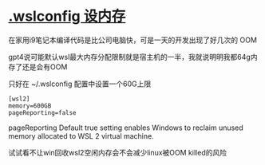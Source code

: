 # [.wslconfig 设内存](/2023/12/wslconfig.md)

在家用i9笔记本编译代码是比公司电脑快，可是一天的开发出现了好几次的 OOM

gpt4说可能默认wsl最大内存分配限制就是宿主机的一半，我就说明明我都64g内存了还是会有OOM

只好在 ~/.wslconfig 配置中设置一个60G上限

```
[wsl2]
memory=600GB
pageReporting=false
```

pageReporting Default true setting enables Windows to reclaim unused memory allocated to WSL 2 virtual machine.

试试看不让win回收wsl2空闲内存会不会减少linux被OOM killed的风险
